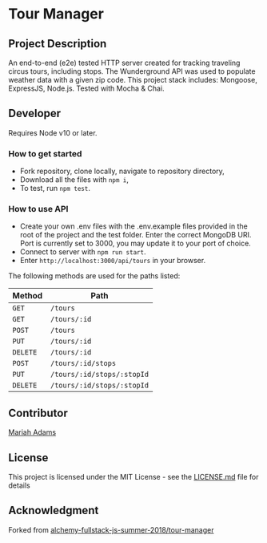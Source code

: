 # Tour Manager

## Project Description
An end-to-end (e2e) tested HTTP server created for tracking traveling circus tours, including stops. The Wunderground API was used to populate weather data with a given zip code. This project stack includes: Mongoose, ExpressJS, Node.js. Tested with Mocha & Chai.  

## Developer
Requires Node v10 or later.

### How to get started
* Fork repository, clone locally, navigate to repository directory,
* Download all the files with `npm i`,
* To test, run `npm test`. 

### How to use API
* Create your own .env files with the .env.example files provided in the root of the project and the test folder. Enter the correct MongoDB URI. Port is currently set to 3000, you may update it to your port of choice.
* Connect to server with `npm run start`.
* Enter `http://localhost:3000/api/tours` in your browser.

The following methods are used for the paths listed:

Method | Path
---|---
`GET` |     `/tours`
`GET` |     `/tours/:id`
`POST` |     `/tours`
`PUT` |     `/tours/:id`
`DELETE` |     `/tours/:id`
`POST` |     `/tours/:id/stops`
`PUT` |     `/tours/:id/stops/:stopId`
`DELETE` |     `/tours/:id/stops/:stopId`  

## Contributor
[Mariah Adams](https://github.com/MariahAdams)

## License
This project is licensed under the MIT License - see the [LICENSE.md](LICENSE.md) file for details

## Acknowledgment 
Forked from [alchemy-fullstack-js-summer-2018/tour-manager](https://github.com/alchemy-fullstack-js-summer-2018/tour-manager)
